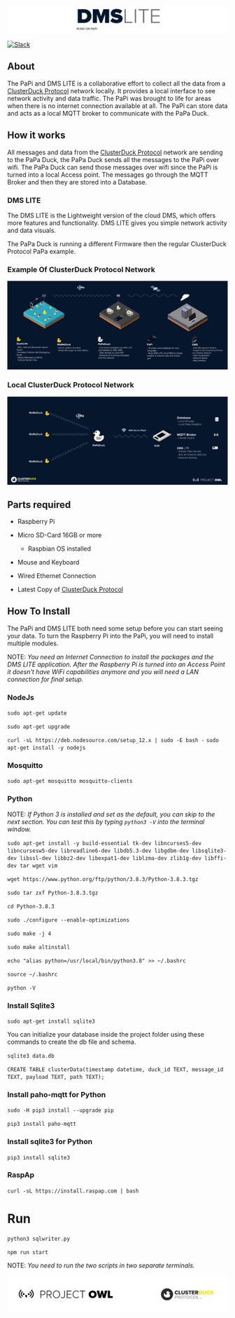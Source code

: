 ![logo](public/images/DMS-LITE.png)

 [![Slack](https://img.shields.io/badge/Join-Slack-blue)](https://www.project-owl.com/slack)
 
## About
The PaPi and DMS LITE is a collaborative effort to collect all the data from a [ClusterDuck Protocol](https://github.com/Code-and-Response/ClusterDuck-Protocol) network locally. It provides a local interface to see network activity and data traffic. The PaPi was brought to life for areas when there is no internet connection available at all. The PaPi can store data and acts as a local MQTT broker to communicate with the PaPa Duck. 

## How it works 

All messages and data from the [ClusterDuck Protocol](https://github.com/Code-and-Response/ClusterDuck-Protocol) network are sending to the PaPa Duck, the PaPa Duck sends all the messages to the PaPi over wifi. The PaPa Duck can send those messages over wifi since the PaPi is turned into a local Access point. The messages go through the MQTT Broker and then they are stored into a Database.

### DMS LITE
The DMS LITE is the Lightweight version of the cloud DMS, which offers more features and functionality. DMS LITE gives you simple network activity and data visuals. 

The PaPa Duck is running a different Firmware then the regular ClusterDuck Protocol PaPa example.

### Example Of ClusterDuck Protocol Network

![](public/images/CDP-NETWORK-EXPLAIN.jpg)

### Local ClusterDuck Protocol Network

![](public/images/PAPI-EXPLAIN.jpg)

## Parts required

- Raspberry Pi
- Micro SD-Card 16GB or more
  - Raspbian OS installed
- Mouse and Keyboard
- Wired Ethernet Connection 

- Latest Copy of [ClusterDuck Protocol](https://github.com/Code-and-Response/ClusterDuck-Protocol)

## How To Install
The PaPi and DMS LITE both need some setup before you can start seeing your data. To turn the Raspberry Pi into the PaPi, you will need to install multiple modules. 

NOTE: *You need an Internet Connection to install the packages and the DMS LITE application. After the Raspberry Pi is turned into an Access Point it doesn't have WiFi capabilities anymore and you will need a LAN connection for final setup.*


### NodeJs
`sudo apt-get update`

`sudo apt-get upgrade`

`curl -sL https://deb.nodesource.com/setup_12.x | sudo -E bash -`
`sudo apt-get install -y nodejs`

### Mosquitto
`sudo apt-get mosquitto mosquitto-clients`

### Python 

NOTE: *If Python 3 is installed and set as the default, you can skip to the next section. You can test this by typing `python3 -V` into the terminal window.*

`sudo apt-get install -y build-essential tk-dev libncurses5-dev libncursesw5-dev libreadline6-dev libdb5.3-dev libgdbm-dev libsqlite3-dev libssl-dev libbz2-dev libexpat1-dev liblzma-dev zlib1g-dev libffi-dev tar wget vim`

`wget https://www.python.org/ftp/python/3.8.3/Python-3.8.3.tgz`

`sudo tar zxf Python-3.8.3.tgz`

`cd Python-3.8.3`

`sudo ./configure --enable-optimizations`

`sudo make -j 4`

`sudo make altinstall`

`echo "alias python=/usr/local/bin/python3.8" >> ~/.bashrc`

`source ~/.bashrc`

`python -V`

### Install Sqlite3

`sudo apt-get install sqlite3`

You can initialize your database inside the project folder using these commands to create the db file and schema.

`sqlite3 data.db`

`CREATE TABLE clusterData(timestamp datetime, duck_id TEXT, message_id TEXT, payload TEXT, path TEXT);`

### Install paho-mqtt for Python

`sudo -H pip3 install --upgrade pip`

`pip3 install paho-mqtt`

### Install sqlite3 for Python

`pip3 install sqlite3`

### RaspAp
`curl -sL https://install.raspap.com | bash`

# Run

`python3 sqlwriter.py`

`npm run start`

NOTE: *You need to run the two scripts in two separate terminals.*


![logo](public/images/footer.png)
